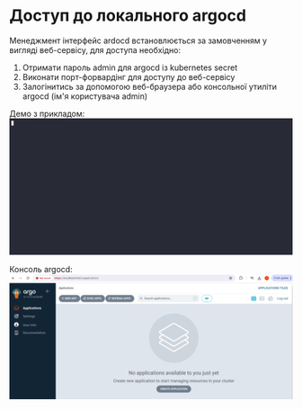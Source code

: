 # Доступ до локального argocd
Менеджмент інтерфейс ardocd встановлюється за замовченням у вигляді веб-сервісу, для доступа необхідно:
1. Отримати пароль admin для argocd із kubernetes secret
2. Виконати порт-форвардінг для доступу до веб-сервісу
3. Залогінитись за допомогою веб-браузера або консольної утиліти argocd (ім'я користувача admin)

Демо з прикладом: ![Image](argocd-access.gif)

Консоль argocd: ![Image](argocd-initial.png)
